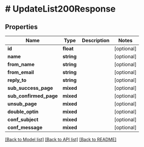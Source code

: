 # # UpdateList200Response

## Properties

Name | Type | Description | Notes
------------ | ------------- | ------------- | -------------
**id** | **float** |  | [optional]
**name** | **string** |  | [optional]
**from_name** | **string** |  | [optional]
**from_email** | **string** |  | [optional]
**reply_to** | **string** |  | [optional]
**sub_success_page** | **mixed** |  | [optional]
**sub_confirmed_page** | **mixed** |  | [optional]
**unsub_page** | **mixed** |  | [optional]
**double_optin** | **mixed** |  | [optional]
**conf_subject** | **mixed** |  | [optional]
**conf_message** | **mixed** |  | [optional]

[[Back to Model list]](../../README.md#models) [[Back to API list]](../../README.md#endpoints) [[Back to README]](../../README.md)
